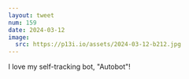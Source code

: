 ```yaml
---
layout: tweet
num: 159
date: 2024-03-12
image:
  src: https://p13i.io/assets/2024-03-12-b212.jpg
---
```


I love my self-tracking bot, "Autobot"!
